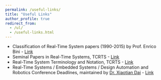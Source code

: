 ```yaml
---
permalink: /useful-links/
title: "Useful Links"
author_profile: true
redirect_from: 
  - /ul/
  - /useful-links.html
---
```


- Classification of Real-Time System papers (1990-2015) by Prof. Enrico Bini - [Link](https://cmte.ieee.org/tcrts/classification-of-rtss-papers/)
- Seminal Papers in Real-Time Systems, TCRTS - [Link](https://cmte.ieee.org/tcrts/education/seminal-papers/)
- Real-Time System Terminology and Notation, TCRTS - [Link](https://cmte.ieee.org/tcrts/education/terminology-and-notation/)
- Real-Time Systems / Embedded Systems / Design Automation and Robotics Conference Deadlines, maintained by [Dr. Xiaotian Dai](https://www.xiaotiandai.com/) - [Link](https://automaticdai.github.io/realtime-embedded-conferences/)
